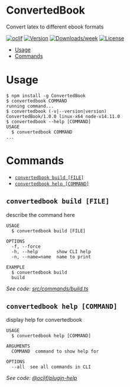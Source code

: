 ConvertedBook
=============

Convert latex to different ebook formats

[![oclif](https://img.shields.io/badge/cli-oclif-brightgreen.svg)](https://oclif.io)
[![Version](https://img.shields.io/npm/v/ConvertedBook.svg)](https://npmjs.org/package/ConvertedBook)
[![Downloads/week](https://img.shields.io/npm/dw/ConvertedBook.svg)](https://npmjs.org/package/ConvertedBook)
[![License](https://img.shields.io/npm/l/ConvertedBook.svg)](https://github.com/WilliamHuey/ConvertedBook/blob/master/package.json)

<!-- toc -->
* [Usage](#usage)
* [Commands](#commands)
<!-- tocstop -->
# Usage
<!-- usage -->
```sh-session
$ npm install -g ConvertedBook
$ convertedbook COMMAND
running command...
$ convertedbook (-v|--version|version)
ConvertedBook/1.0.0 linux-x64 node-v14.11.0
$ convertedbook --help [COMMAND]
USAGE
  $ convertedbook COMMAND
...
```
<!-- usagestop -->
# Commands
<!-- commands -->
* [`convertedbook build [FILE]`](#convertedbook-build-file)
* [`convertedbook help [COMMAND]`](#convertedbook-help-command)

## `convertedbook build [FILE]`

describe the command here

```
USAGE
  $ convertedbook build [FILE]

OPTIONS
  -f, --force
  -h, --help       show CLI help
  -n, --name=name  name to print

EXAMPLE
  $ convertedbook build
  build
```

_See code: [src/commands/build.ts](https://github.com/WilliamHuey/ConvertedBook/blob/v1.0.0/src/commands/build.ts)_

## `convertedbook help [COMMAND]`

display help for convertedbook

```
USAGE
  $ convertedbook help [COMMAND]

ARGUMENTS
  COMMAND  command to show help for

OPTIONS
  --all  see all commands in CLI
```

_See code: [@oclif/plugin-help](https://github.com/oclif/plugin-help/blob/v3.2.0/src/commands/help.ts)_
<!-- commandsstop -->
